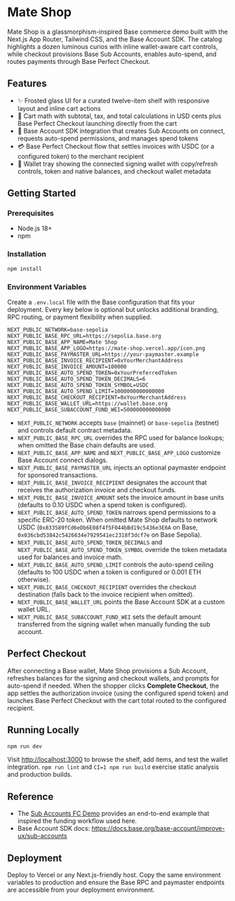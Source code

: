 # Mate Shop

Mate Shop is a glassmorphism-inspired Base commerce demo built with the Next.js App Router, Tailwind CSS, and the Base Account SDK. The catalog highlights a dozen luminous curios with inline wallet-aware cart controls, while checkout provisions Base Sub Accounts, enables auto-spend, and routes payments through Base Perfect Checkout.

## Features

- ✨ Frosted glass UI for a curated twelve-item shelf with responsive layout and inline cart actions
- 🧾 Cart math with subtotal, tax, and total calculations in USD cents plus Base Perfect Checkout launching directly from the cart
- 🔐 Base Account SDK integration that creates Sub Accounts on connect, requests auto-spend permissions, and manages spend tokens
- 💳 Base Perfect Checkout flow that settles invoices with USDC (or a configured token) to the merchant recipient
- 👛 Wallet tray showing the connected signing wallet with copy/refresh controls, token and native balances, and checkout wallet metadata

## Getting Started

### Prerequisites

- Node.js 18+
- npm

### Installation

```bash
npm install
```

### Environment Variables

Create a `.env.local` file with the Base configuration that fits your deployment. Every key below is optional but unlocks additional branding, RPC routing, or payment flexibility when supplied.

```env
NEXT_PUBLIC_NETWORK=base-sepolia
NEXT_PUBLIC_BASE_RPC_URL=https://sepolia.base.org
NEXT_PUBLIC_BASE_APP_NAME=Mate Shop
NEXT_PUBLIC_BASE_APP_LOGO=https://mate-shop.vercel.app/icon.png
NEXT_PUBLIC_BASE_PAYMASTER_URL=https://your-paymaster.example
NEXT_PUBLIC_BASE_INVOICE_RECIPIENT=0xYourMerchantAddress
NEXT_PUBLIC_BASE_INVOICE_AMOUNT=100000
NEXT_PUBLIC_BASE_AUTO_SPEND_TOKEN=0xYourPreferredToken
NEXT_PUBLIC_BASE_AUTO_SPEND_TOKEN_DECIMALS=6
NEXT_PUBLIC_BASE_AUTO_SPEND_TOKEN_SYMBOL=USDC
NEXT_PUBLIC_BASE_AUTO_SPEND_LIMIT=1000000000000000
NEXT_PUBLIC_BASE_CHECKOUT_RECIPIENT=0xYourMerchantAddress
NEXT_PUBLIC_BASE_WALLET_URL=https://wallet.base.org
NEXT_PUBLIC_BASE_SUBACCOUNT_FUND_WEI=500000000000000
```

- `NEXT_PUBLIC_NETWORK` accepts `base` (mainnet) or `base-sepolia` (testnet) and controls default contract metadata.
- `NEXT_PUBLIC_BASE_RPC_URL` overrides the RPC used for balance lookups; when omitted the Base chain defaults are used.
- `NEXT_PUBLIC_BASE_APP_NAME` and `NEXT_PUBLIC_BASE_APP_LOGO` customize Base Account connect dialogs.
- `NEXT_PUBLIC_BASE_PAYMASTER_URL` injects an optional paymaster endpoint for sponsored transactions.
- `NEXT_PUBLIC_BASE_INVOICE_RECIPIENT` designates the account that receives the authorization invoice and checkout funds.
- `NEXT_PUBLIC_BASE_INVOICE_AMOUNT` sets the invoice amount in base units (defaults to 0.10 USDC when a spend token is configured).
- `NEXT_PUBLIC_BASE_AUTO_SPEND_TOKEN` narrows spend permissions to a specific ERC-20 token. When omitted Mate Shop defaults to network USDC (`0x833589fCd6eDb6E08f4f5F044bBd19c5436e3E6A` on Base, `0x036cbd53842c5426634e7929541ec2318f3dcf7e` on Base Sepolia).
- `NEXT_PUBLIC_BASE_AUTO_SPEND_TOKEN_DECIMALS` and `NEXT_PUBLIC_BASE_AUTO_SPEND_TOKEN_SYMBOL` override the token metadata used for balances and invoice math.
- `NEXT_PUBLIC_BASE_AUTO_SPEND_LIMIT` controls the auto-spend ceiling (defaults to 100 USDC when a token is configured or 0.001 ETH otherwise).
- `NEXT_PUBLIC_BASE_CHECKOUT_RECIPIENT` overrides the checkout destination (falls back to the invoice recipient when omitted).
- `NEXT_PUBLIC_BASE_WALLET_URL` points the Base Account SDK at a custom wallet URL.
- `NEXT_PUBLIC_BASE_SUBACCOUNT_FUND_WEI` sets the default amount transferred from the signing wallet when manually funding the sub account.

## Perfect Checkout

After connecting a Base wallet, Mate Shop provisions a Sub Account, refreshes balances for the signing and checkout wallets, and prompts for auto-spend if needed. When the shopper clicks **Complete Checkout**, the app settles the authorization invoice (using the configured spend token) and launches Base Perfect Checkout with the cart total routed to the configured recipient.

## Running Locally

```bash
npm run dev
```

Visit [http://localhost:3000](http://localhost:3000) to browse the shelf, add items, and test the wallet integration. `npm run lint` and `CI=1 npm run build` exercise static analysis and production builds.

## Reference

- The [Sub Accounts FC Demo](https://github.com/stephancill/sub-accounts-fc-demo) provides an end-to-end example that inspired the funding workflow used here.
- Base Account SDK docs: https://docs.base.org/base-account/improve-ux/sub-accounts

## Deployment

Deploy to Vercel or any Next.js-friendly host. Copy the same environment variables to production and ensure the Base RPC and paymaster endpoints are accessible from your deployment environment.

